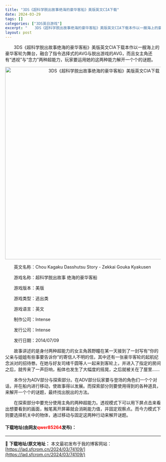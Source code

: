 ```yaml
---
title: "3DS《超科学脱出故事绝海的豪华客船》美版英文CIA下载"
date: 2024-03-29
tags: []
categories: ["3DS英日游戏"]
excerpt: "　　3DS《超科学脱出故事绝海的豪华客船》美版英文CIA下载本作以一艘海上的豪华客轮为舞台，融合了指令选择式的AVG与脱出游戏的AVG，而且女主角还有&ldquo;透视&rdquo;与&ldquo;念力&rdquo;两种超能力，玩家要运用她的这两种能力解开一个个的谜题。 　　英文名称：Chou Ka&hellip;"
layout: post
---
```


 <p>　　3DS《超科学脱出故事绝海的豪华客船》美版英文CIA下载本作以一艘海上的豪华客轮为舞台，融合了指令选择式的AVG与脱出游戏的AVG，而且女主角还有&ldquo;透视&rdquo;与&ldquo;念力&rdquo;两种超能力，玩家要运用她的这两种能力解开一个个的谜题。</p> <p align="center"><img align="" border="0" src="https://lad.sfcrom.cn/wp-content/uploads/2024/03/20240329_6606200dcd7d9.webp" width="624" alt="3DS《超科学脱出故事绝海的豪华客船》美版英文CIA下载" /></p> <p>　　英文名称：Chou Kagaku Dasshutsu Story - Zekkai Gouka Kyakusen</p> <p>　　游戏名称：超科学脱出故事 绝海的豪华客船</p> <p>　　游戏版本：美版</p> <p>　　游戏类型：逃出类</p> <p>　　游戏语言：英文</p> <p>　　制作公司：Intense</p> <p>　　发行公司：Intense</p> <p>　　发行日期：2014/07/09</p> <p>　　故事讲述的是身付两种超能力的女主角茜野瞳在某一天接到了一封写有&ldquo;你的父亲与姐姐有些事要告诉你&rdquo;的寄信人不明的信，其中还有一张豪华客轮的起航纪念派对的招待劵。在她与好友司绪千圆等人一起来到客轮上，并进入了指定的房间之后，就传来了一声巨响，船体也发生了大幅度的摇晃，之后就被关在了屋里&hellip;&hellip;</p> <p>　　本作分为ADV部分与探索部分。在ADV部分玩家要与登场的角色们一个个对话，并在船内进行移动，使故事得以发展。而探索部分则要使用得到的各种道具，来解开一个个的谜题，最终找出脱出的方法。</p> <p>　　在探索部分中要充分使用主角的两种超能力。透视模式下可以用下屏点击来看出想要看到的画面，触笔离开屏幕就会消耗能力值，并固定观察点。而今力模式下则要选择机关中的物体，通过移动与固定这两种行动来解开谜题。</p> <p><h4>下载地址(由网友<font color="red">qwer85264</font>发布)：</h4></p> 

---
📖 **下载地址/原文地址：** 本文最初发布于我的博客网站：[https://lad.sfcrom.cn/2024/03/74109/](https://lad.sfcrom.cn/2024/03/74109/)
